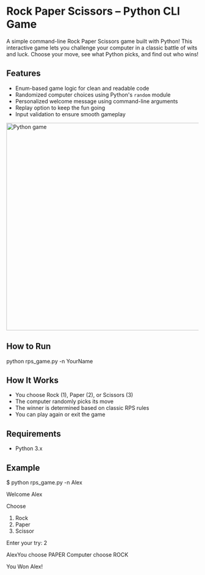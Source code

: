 Rock Paper Scissors – Python CLI Game
=====================================

A simple command-line Rock Paper Scissors game built with Python! This interactive game lets you challenge your computer in a classic battle of wits and luck. Choose your move, see what Python picks, and find out who wins!

Features
--------
- Enum-based game logic for clean and readable code
- Randomized computer choices using Python's `random` module
- Personalized welcome message using command-line arguments
- Replay option to keep the fun going
- Input validation to ensure smooth gameplay

<img width="886" height="543" alt="Python game" src="https://github.com/user-attachments/assets/c9f72cf1-6856-4508-aa2e-3974e1385075" />

How to Run
----------
python rps_game.py -n YourName

How It Works
------------
- You choose Rock (1), Paper (2), or Scissors (3)
- The computer randomly picks its move
- The winner is determined based on classic RPS rules
- You can play again or exit the game

Requirements
------------
- Python 3.x

Example
-------
$ python rps_game.py -n Alex

Welcome Alex

Choose 
1. Rock 
2. Paper 
3. Scissor 

Enter your try: 2

AlexYou choose PAPER
Computer choose ROCK

You Won Alex!
